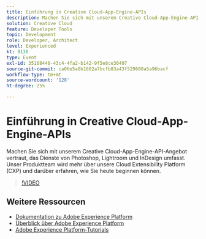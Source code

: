 ```yaml
---
title: Einführung in Creative Cloud-App-Engine-APIs
description: Machen Sie sich mit unserem Creative Cloud-App-Engine-API-Angebot vertraut, das Dienste von Photoshop, Lightroom und InDesign umfasst. Unser Produktteam wird mehr über unsere Cloud Extensibility Platform (CXP) und darüber erfahren, wie Sie heute beginnen können.
solution: Creative Cloud
feature: Developer Tools
topic: Development
role: Developer, Architect
level: Experienced
kt: 9136
type: Event
exl-id: 35168448-43c4-4fa2-b142-9f5e8ce30497
source-git-commit: ca06e5a8b1602a7bcfb83a43f529680a5a96bacf
workflow-type: tm+mt
source-wordcount: '128'
ht-degree: 25%

---
```


# Einführung in Creative Cloud-App-Engine-APIs

Machen Sie sich mit unserem Creative Cloud-App-Engine-API-Angebot vertraut, das Dienste von Photoshop, Lightroom und InDesign umfasst. Unser Produktteam wird mehr über unsere Cloud Extensibility Platform (CXP) und darüber erfahren, wie Sie heute beginnen können.

>[!VIDEO](https://video.tv.adobe.com/v/337594/?quality=12&learn=on&hidetitle=true)

## Weitere Ressourcen

- [Dokumentation zu Adobe Experience Platform](https://experienceleague.adobe.com/docs/experience-platform.html?lang=de)
- [Überblick über Adobe Experience Platform](https://experienceleague.adobe.com/docs/experience-platform/landing/home.html?lang=de)
- [Adobe Experience Platform-Tutorials](https://experienceleague.adobe.com/docs/platform-learn/tutorials/overview.html?lang=de)
